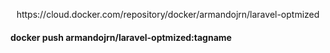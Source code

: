 <p align="center">https://cloud.docker.com/repository/docker/armandojrn/laravel-optmized</p>
<h4>docker push armandojrn/laravel-optmized:tagname</h4>

